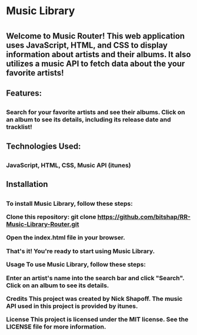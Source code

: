 <h1>Music Library<h1>

<h2>Welcome to Music Router!
 This web application uses JavaScript, HTML, and CSS to display information about artists and their albums. 
 It also utilizes a music API to fetch data about the your favorite artists!<h2>

<h2>Features:<h2>
<h3>
Search for your favorite artists and see their albums.
Click on an album to see its details, including its 
release date and tracklist!
<h3>
<h2>Technologies Used:<h2>
<h3> JavaScript,
HTML,
CSS,
Music API (itunes)
<h3>
<h2>Installation<h2>
<h3>
To install Music Library, follow these steps:

Clone this repository: git clone https://github.com/bitshap/RR-Music-Library-Router.git

Open the index.html file in your browser.

That's it! You're ready to start using Music Library.


Usage
To use Music Library, follow these steps:


Enter an artist's name into the search bar and click "Search".
Click on an album to see its details.


Credits
This project was created by Nick Shapoff. The music API used in this project is provided by itunes.


License
This project is licensed under the MIT license. See the LICENSE file for more information.
<h3>